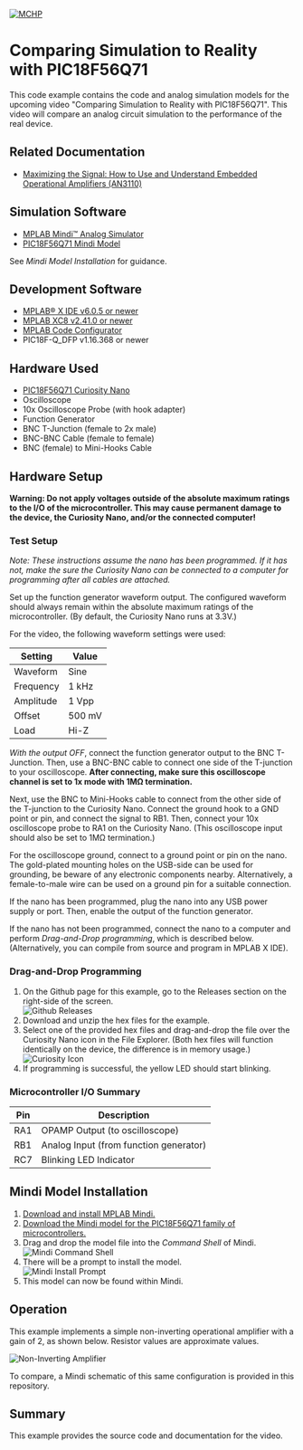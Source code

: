 <!-- Please do not change this logo with link -->

[![MCHP](images/microchip.png)](https://www.microchip.com)

# Comparing Simulation to Reality with PIC18F56Q71

This code example contains the code and analog simulation models for the upcoming video "Comparing Simulation to Reality with PIC18F56Q71". This video will compare an analog circuit simulation to the performance of the real device. 

## Related Documentation

- [Maximizing the Signal: How to Use and Understand Embedded Operational Amplifiers (AN3110)](https://www.microchip.com/en-us/application-notes/an3110?utm_source=GitHub&utm_medium=TextLink&utm_campaign=MCU8_MMTCha_pic18q71&utm_content=pic18f56q71-mindi-compare-mplab-mcc)

## Simulation Software

- [MPLAB Mindi&trade; Analog Simulator](https://www.microchip.com/en-us/tools-resources/develop/analog-development-tool-ecosystem/mplab-mindi-analog-simulator?utm_source=GitHub&utm_medium=TextLink&utm_campaign=MCU8_MMTCha_pic18q71&utm_content=pic18f56q71-mindi-compare-mplab-mcc)
- [PIC18F56Q71 Mindi Model](https://www.microchip.com/en-us/software-library/analog-simulation-pic18f56q71?utm_source=GitHub&utm_medium=TextLink&utm_campaign=MCU8_MMTCha_pic18q71&utm_content=pic18f56q71-mindi-compare-mplab-mcc)

See *Mindi Model Installation* for guidance.

## Development Software

- [MPLAB® X IDE v6.0.5 or newer](https://www.microchip.com/en-us/tools-resources/develop/mplab-x-ide?utm_source=GitHub&utm_medium=TextLink&utm_campaign=MCU8_MMTCha_pic18q71&utm_content=pic18f56q71-mindi-compare-mplab-mcc)
- [MPLAB XC8 v2.41.0 or newer](https://www.microchip.com/en-us/tools-resources/develop/mplab-xc-compilers?utm_source=GitHub&utm_medium=TextLink&utm_campaign=MCU8_MMTCha_pic18q71&utm_content=pic18f56q71-mindi-compare-mplab-mcc)
- [MPLAB Code Configurator](https://www.microchip.com/en-us/tools-resources/configure/mplab-code-configurator?utm_source=GitHub&utm_medium=TextLink&utm_campaign=MCU8_MMTCha_pic18q71&utm_content=pic18f56q71-mindi-compare-mplab-mcc)
- PIC18F-Q_DFP v1.16.368 or newer

## Hardware Used

- [PIC18F56Q71 Curiosity Nano](https://www.microchip.com/en-us/development-tool/EV01G21A?utm_source=GitHub&utm_medium=TextLink&utm_campaign=MCU8_MMTCha_pic18q71&utm_content=pic18f56q71-mindi-compare-mplab-mcc)
- Oscilloscope
- 10x Oscilloscope Probe (with hook adapter)
- Function Generator
- BNC T-Junction (female to 2x male)
- BNC-BNC Cable (female to female)
- BNC (female) to Mini-Hooks Cable

## Hardware Setup

**Warning: Do not apply voltages outside of the absolute maximum ratings to the I/O of the microcontroller. This may cause permanent damage to the device, the Curiosity Nano, and/or the connected computer!**

### Test Setup

*Note: These instructions assume the nano has been programmed. If it has not, make the sure the Curiosity Nano can be connected to a computer for programming after all cables are attached.*

Set up the function generator waveform output. The configured waveform should always remain within the absolute maximum ratings of the microcontroller. (By default, the Curiosity Nano runs at 3.3V.)

For the video, the following waveform settings were used:

| Setting | Value 
| ------- | ----- 
| Waveform | Sine 
| Frequency | 1 kHz 
| Amplitude | 1 Vpp 
| Offset | 500 mV
| Load | Hi-Z

*With the output OFF*, connect the function generator output to the BNC T-Junction. Then, use a BNC-BNC cable to connect one side of the T-junction to your oscilloscope. **After connecting, make sure this oscilloscope channel is set to 1x mode with 1M&Omega; termination.**

Next, use the BNC to Mini-Hooks cable to connect from the other side of the T-junction to the Curiosity Nano. Connect the ground hook to a GND point or pin, and connect the signal to RB1. Then, connect your 10x oscilloscope probe to RA1 on the Curiosity Nano. (This oscilloscope input should also be set to 1M&Omega; termination.)

For the oscilloscope ground, connect to a ground point or pin on the nano. The gold-plated mounting holes on the USB-side can be used for grounding, be beware of any electronic components nearby. Alternatively, a female-to-male wire can be used on a ground pin for a suitable connection.

If the nano has been programmed, plug the nano into any USB power supply or port. Then, enable the output of the function generator.

If the nano has not been programmed, connect the nano to a computer and perform *Drag-and-Drop programming*, which is described below. (Alternatively, you can compile from source and program in MPLAB X IDE).

### Drag-and-Drop Programming  

1. On the Github page for this example, go to the Releases section on the right-side of the screen.  
![Github Releases](./images/releases.PNG)  
2. Download and unzip the hex files for the example.
3. Select one of the provided hex files and drag-and-drop the file over the Curiosity Nano icon in the File Explorer. (Both hex files will function identically on the device, the difference is in memory usage.)  
![Curiosity Icon](./images/curiosityLocation.PNG)
4. If programming is successful, the yellow LED should start blinking.

### Microcontroller I/O Summary

| Pin | Description 
| --- | -----------
| RA1 | OPAMP Output (to oscilloscope)
| RB1 | Analog Input (from function generator)
| RC7 | Blinking LED Indicator

## Mindi Model Installation
1. [Download and install MPLAB Mindi.](https://www.microchip.com/en-us/tools-resources/develop/analog-development-tool-ecosystem/mplab-mindi-analog-simulator?utm_source=GitHub&utm_medium=TextLink&utm_campaign=MCU8_MMTCha_pic18q71&utm_content=pic18f56q71-mindi-compare-mplab-mcc)
2. [Download the Mindi model for the PIC18F56Q71 family of microcontrollers.](https://www.microchip.com/en-us/software-library/analog-simulation-pic18f56q71?utm_source=GitHub&utm_medium=TextLink&utm_campaign=MCU8_MMTCha_pic18q71&utm_content=pic18f56q71-mindi-compare-mplab-mcc)
3. Drag and drop the model file into the *Command Shell* of Mindi.  
![Mindi Command Shell](./images/commandShell.PNG)
4. There will be a prompt to install the model.  
![Mindi Install Prompt](./images/installPrompt.PNG)  
5. This model can now be found within Mindi.

## Operation

This example implements a simple non-inverting operational amplifier with a gain of 2, as shown below. Resistor values are approximate values.

![Non-Inverting Amplifier](./images/amplifier.png)

To compare, a Mindi schematic of this same configuration is provided in this repository. 

## Summary
This example provides the source code and documentation for the video.